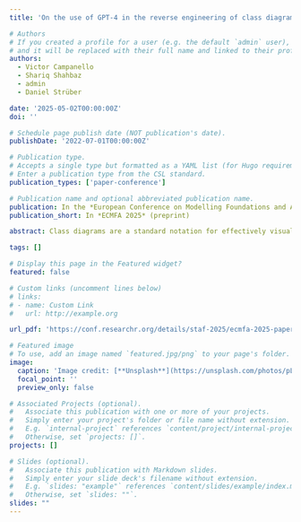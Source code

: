 ```yaml
---
title: 'On the use of GPT-4 in the reverse engineering of class diagrams'

# Authors
# If you created a profile for a user (e.g. the default `admin` user), write the username (folder name) here
# and it will be replaced with their full name and linked to their profile.
authors:
  - Victor Campanello
  - Shariq Shahbaz
  - admin
  - Daniel Strüber

date: '2025-05-02T00:00:00Z'
doi: ''

# Schedule page publish date (NOT publication's date).
publishDate: '2022-07-01T00:00:00Z'

# Publication type.
# Accepts a single type but formatted as a YAML list (for Hugo requirements).
# Enter a publication type from the CSL standard.
publication_types: ['paper-conference']

# Publication name and optional abbreviated publication name.
publication: In the *European Conference on Modelling Foundations and Applications '25* (preprint)
publication_short: In *ECMFA 2025* (preprint)

abstract: Class diagrams are a standard notation for effectively visualizing the structure of a software system in the context of software design and analysis. In particular, class diagrams are widely used in reverse engineering, the main goal of which is to reconstruct and analyze the design of a system from a given codebase to understand and improve it. Yet, traditional reverse engineering tools that generate class diagrams from code often produce cluttered outputs due to their inability to perform abstraction, that is, leaving out or summarizing nonessential elements in a way human experts would do.In this paper, we explore the use of large language models, specifically GPT-4, in generating class diagrams from code to emulate human abstraction. We used an experimental methodology in which we applied GPT-4 to a dataset of five substantial projects, comprising 4452 code elements and their expert-created abstraction to 338 model elements. Our prompts were informed by an in-depth manual analysis of the dataset, in which we identified stylistic choices that can lead to different generation outcomes and, therefore, are useful to include as hints into the prompt to reflect user preferences. To understand GPT-4’s inherent ability to abstract, we experimented with including hints from the Human Abstraction Framework (HAF), a previous systematization of human abstraction, into the prompts. Our results shed a promising light on the use of GPT-4 for making abstraction decisions at a fine level of granularity (e.g., the inclusion of attribute- and operation-level and type information), where mean F1 scores of 91% and 89% could be achieved, respectively, while more coarse-grained abstraction decisions (especially regarding the representation of relationships) lead to considerably worse F1 scores between 62% and 75%. The inclusion of HAF-based hints into prompts did not significantly affect accuracy, shedding a promising light on GPT-4s’s inherent abstraction ability. Our results emphasize the need for further research on understanding the handling of relationships during manual abstraction.

tags: []

# Display this page in the Featured widget?
featured: false

# Custom links (uncomment lines below)
# links:
# - name: Custom Link
#   url: http://example.org

url_pdf: 'https://conf.researchr.org/details/staf-2025/ecmfa-2025-papers/11/On-the-Use-of-GPT-4-in-the-Reverse-Engineering-of-Class-Diagrams'

# Featured image
# To use, add an image named `featured.jpg/png` to your page's folder.
image:
  caption: 'Image credit: [**Unsplash**](https://unsplash.com/photos/pLCdAaMFLTE)'
  focal_point: ''
  preview_only: false

# Associated Projects (optional).
#   Associate this publication with one or more of your projects.
#   Simply enter your project's folder or file name without extension.
#   E.g. `internal-project` references `content/project/internal-project/index.md`.
#   Otherwise, set `projects: []`.
projects: []

# Slides (optional).
#   Associate this publication with Markdown slides.
#   Simply enter your slide deck's filename without extension.
#   E.g. `slides: "example"` references `content/slides/example/index.md`.
#   Otherwise, set `slides: ""`.
slides: ""
---
```


